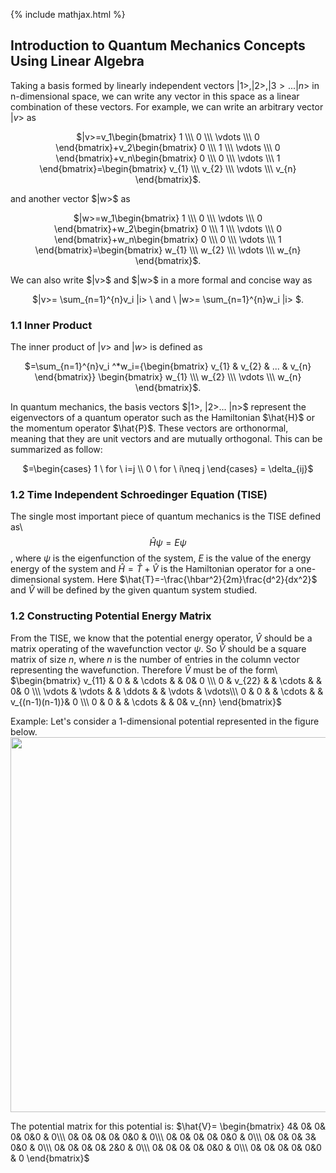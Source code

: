 {% include mathjax.html %}


## Introduction to Quantum Mechanics Concepts Using Linear Algebra
Taking a basis formed by linearly independent vectors $|1>, |2>, |3>... |n>$ in n-dimensional space, we can write any vector in this space as a linear combination of these vectors.
For example, we can write an arbitrary vector $|v>$ as 

<p align="center"> $|v>=v_1\begin{bmatrix} 1 \\\ 0 \\\ \vdots \\\ 0 \end{bmatrix}+v_2\begin{bmatrix} 0 \\\ 1 \\\ \vdots \\\ 0 \end{bmatrix}+v_n\begin{bmatrix} 0 \\\ 0 \\\ \vdots \\\ 1 \end{bmatrix}=\begin{bmatrix} v_{1} \\\ v_{2} \\\ \vdots \\\ v_{n} \end{bmatrix}$. </p>
and another vector $|w>$ as

<p align="center"> $|w>=w_1\begin{bmatrix} 1 \\\ 0 \\\ \vdots \\\ 0 \end{bmatrix}+w_2\begin{bmatrix} 0 \\\ 1 \\\ \vdots \\\ 0 \end{bmatrix}+w_n\begin{bmatrix} 0 \\\ 0 \\\ \vdots \\\ 1 \end{bmatrix}=\begin{bmatrix} w_{1} \\\ w_{2} \\\ \vdots \\\ w_{n} \end{bmatrix}$. </p>
We can also write $|v>$ and $|w>$ in a more formal and concise way as
 <p align="center">$|v>= \sum_{n=1}^{n}v_i |i> \ and \ |w>= \sum_{n=1}^{n}w_i |i> $. </p>

### 1.1 Inner Product
The inner product of $|v>$ and $|w>$ is defined as
<p align="center"> $<v,w>=\sum_{n=1}^{n}v_i ^*w_i={\begin{bmatrix} v_{1} & v_{2} & ... & v_{n} \end{bmatrix}} \begin{bmatrix} w_{1} \\\ w_{2} \\\ \vdots \\\ w_{n} \end{bmatrix}$.</p>
In quantum mechanics, the basis vectors $|1>, |2>... |n>$ represent the eigenvectors of a quantum operator such as the Hamiltonian $\hat{H}$ or the momentum operator $\hat{P}$. These vectors are orthonormal, meaning that they are unit vectors and are mutually orthogonal. This can be summarized as follow:
<p align="center"> $<i,j>=\begin{cases} 1 \ for \ i=j \\ 0 \ for \ i\neq j \end{cases} = \delta_{ij}$ </p>

### 1.2 Time Independent Schroedinger Equation (TISE)
The single most important piece of quantum mechanics is the TISE defined as\\
$$\hat{H}\psi=E\psi$$, where $\psi$ is the eigenfunction of the system, $E$ is the value of the energy energy of the system and $\hat{H}=\hat{T}+\hat{V}$ is the Hamiltonian operator for a one-dimensional system. Here $\hat{T}=-\frac{\hbar^2}{2m}\frac{d^2}{dx^2}$ and $\hat{V}$ will be defined by the given quantum system studied.

### 1.2 Constructing Potential Energy Matrix
From the TISE, we know that the potential energy operator, $\hat{V}$ should be a matrix operating of the wavefunction vector $\psi$. So $\hat{V}$ should be a square matrix of size $n$, where $n$ is the number of entries in the column vector representing the wavefunction. Therefore $\hat{V}$ must be of the form\\
$\begin{bmatrix}
 v_{11} & 0 & & \cdots & & 0&  0 \\\
 0 & v_{22} & & \cdots & & 0&  0 \\\
 \vdots &  \vdots &  & \ddots & & \vdots & \vdots\\\
 0 & 0 & & \cdots & & v_{(n-1)(n-1)}&  0 \\\
0 & 0 & & \cdots & & 0&  v_{nn}
\end{bmatrix}$

Example:
Let's consider a 1-dimensional potential represented in the figure below. 
<img src="https://user-images.githubusercontent.com/35305574/35784820-b0dd9018-09e9-11e8-8597-b341a167d9eb.jpg" width="600">

The potential matrix for this potential is:
$\hat{V}= \begin{bmatrix}
4& 0& 0& 0& 0&0 & 0\\\
0& 0& 0& 0& 0&0 & 0\\\
0& 0& 0& 0& 0&0 & 0\\\
0& 0& 0& 3& 0&0 & 0\\\
0& 0& 0& 0& 2&0 & 0\\\
0& 0& 0& 0& 0&0 & 0\\\
0& 0& 0& 0& 0&0 & 0
\end{bmatrix}$
